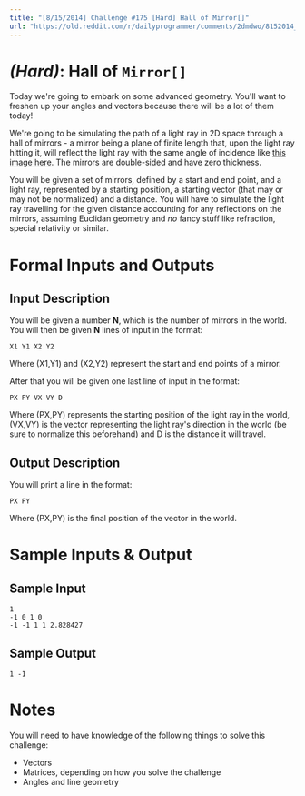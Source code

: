 ```yaml
---
title: "[8/15/2014] Challenge #175 [Hard] Hall of Mirror[]"
url: "https://old.reddit.com/r/dailyprogrammer/comments/2dmdwo/8152014_challenge_175_hard_hall_of_mirror/"
---
```


# [](#HardIcon) _(Hard)_: Hall of `Mirror[]`

Today we're going to embark on some advanced geometry. You'll want to freshen up your angles and vectors because there will be a lot of them today!

We're going to be simulating the path of a light ray in 2D space through a hall of mirrors - a mirror being a plane of finite length that, upon the light ray hitting it, will reflect the light ray with the same angle of incidence like [this image here](http://i.imgur.com/NcJrpRT.png). The mirrors are double-sided and have zero thickness.

You will be given a set of mirrors, defined by a start and end point, and a light ray, represented by a starting position, a starting vector (that may or may not be normalized) and a distance. You will have to simulate the light ray travelling for the given distance accounting for any reflections on the mirrors, assuming Euclidan geometry and *no* fancy stuff like refraction, special relativity or similar.

# Formal Inputs and Outputs

## Input Description

You will be given a number **N**, which is the number of mirrors in the world. You will then be given **N** lines of input in the format:

    X1 Y1 X2 Y2

Where (X1,Y1) and (X2,Y2) represent the start and end points of a mirror.

After that you will be given one last line of input in the format:

    PX PY VX VY D

Where (PX,PY) represents the starting position of the light ray in the world, (VX,VY) is the vector representing the light ray's direction in the world (be sure to normalize this beforehand) and D is the distance it will travel.

## Output Description

You will print a line in the format:

    PX PY

Where (PX,PY) is the final position of the vector in the world.

# Sample Inputs & Output

## Sample Input

    1
    -1 0 1 0
    -1 -1 1 1 2.828427

## Sample Output

    1 -1

# Notes

You will need to have knowledge of the following things to solve this challenge:

* Vectors
* Matrices, depending on how you solve the challenge
* Angles and line geometry
